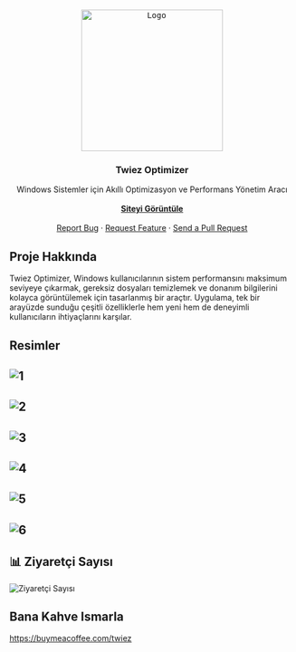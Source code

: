 <!-- PROJECT LOGO -->
<br />
<p align="center">
  <kbd>
  <a href="https://twiezoptimizer.netlify.app">
    <img src="https://github.com/user-attachments/assets/4a957968-5b7f-445b-84f2-ce4767a5ffe0" alt="Logo" width="250" height="250">
    </kbd>
  </a>

  <h3 align="center">Twiez Optimizer</h3>

  <p align="center">
    Windows Sistemler için Akıllı Optimizasyon ve Performans Yönetim Aracı
    <br />
    <br />
    <a href="https://twiezoptimizer.netlify.app"><strong>Siteyi Görüntüle</strong></a>
    <br />
    <br />
    <a href="https://github.com/twiez/twiez-optimizer/issues">Report Bug</a>
    ·
    <a href="https://github.com/twiez/twiez-optimizer/issues">Request Feature</a>
    ·
    <a href="https://github.com/twiez/twiez-optimizer/pulls">Send a Pull Request</a>
  </p>
</p>

<!-- ABOUT THE PROJECT -->

## Proje Hakkında

Twiez Optimizer, Windows kullanıcılarının sistem performansını maksimum seviyeye çıkarmak, gereksiz dosyaları temizlemek ve donanım bilgilerini kolayca görüntülemek için tasarlanmış bir araçtır. Uygulama, tek bir arayüzde sunduğu çeşitli özelliklerle hem yeni hem de deneyimli kullanıcıların ihtiyaçlarını karşılar.  

## Resimler

![1](https://github.com/user-attachments/assets/d6e2d4ab-cfed-48ba-9b2a-4ddf6bee5944)
-------------------
![2](https://github.com/user-attachments/assets/dee2eff5-5af3-4089-b486-d415b32e3a7f)
-------------------
![3](https://github.com/user-attachments/assets/0ad3c455-6b41-424b-8636-3ea9a10098e0)
-------------------
![4](https://github.com/user-attachments/assets/e58a2fdf-40dc-467b-9c6e-989947ae6557)
-------------------
![5](https://github.com/user-attachments/assets/f76903b0-74f4-4c0c-8455-4e0992bef1bd)
-------------------
![6](https://github.com/user-attachments/assets/4a2050aa-35ea-46cd-9da2-15a732748236)
-------------------

## 📊 Ziyaretçi Sayısı
![Ziyaretçi Sayısı](https://count.getloli.com/get/@twiez.twiez-optimizer?theme=rule34)

## Bana Kahve Ismarla

https://buymeacoffee.com/twiez
